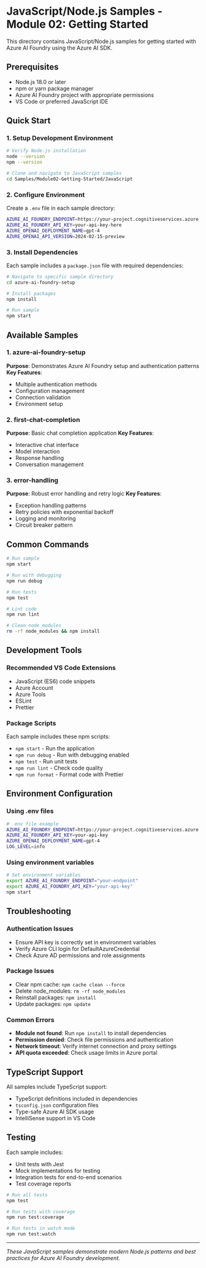 # JavaScript/Node.js Samples - Module 02: Getting Started

This directory contains JavaScript/Node.js samples for getting started with Azure AI Foundry using the Azure AI SDK.

## Prerequisites

- Node.js 18.0 or later
- npm or yarn package manager
- Azure AI Foundry project with appropriate permissions
- VS Code or preferred JavaScript IDE

## Quick Start

### 1. Setup Development Environment

```bash
# Verify Node.js installation
node --version
npm --version

# Clone and navigate to JavaScript samples
cd Samples/Module02-Getting-Started/JavaScript
```

### 2. Configure Environment

Create a `.env` file in each sample directory:

```bash
AZURE_AI_FOUNDRY_ENDPOINT=https://your-project.cognitiveservices.azure.com/
AZURE_AI_FOUNDRY_API_KEY=your-api-key-here
AZURE_OPENAI_DEPLOYMENT_NAME=gpt-4
AZURE_OPENAI_API_VERSION=2024-02-15-preview
```

### 3. Install Dependencies

Each sample includes a `package.json` file with required dependencies:

```bash
# Navigate to specific sample directory
cd azure-ai-foundry-setup

# Install packages
npm install

# Run sample
npm start
```

## Available Samples

### 1. azure-ai-foundry-setup
**Purpose**: Demonstrates Azure AI Foundry setup and authentication patterns
**Key Features**:
- Multiple authentication methods
- Configuration management
- Connection validation
- Environment setup

### 2. first-chat-completion
**Purpose**: Basic chat completion application
**Key Features**:
- Interactive chat interface
- Model interaction
- Response handling
- Conversation management

### 3. error-handling
**Purpose**: Robust error handling and retry logic
**Key Features**:
- Exception handling patterns
- Retry policies with exponential backoff
- Logging and monitoring
- Circuit breaker pattern

## Common Commands

```bash
# Run sample
npm start

# Run with debugging
npm run debug

# Run tests
npm test

# Lint code
npm run lint

# Clean node_modules
rm -rf node_modules && npm install
```

## Development Tools

### Recommended VS Code Extensions
- JavaScript (ES6) code snippets
- Azure Account
- Azure Tools
- ESLint
- Prettier

### Package Scripts
Each sample includes these npm scripts:
- `npm start` - Run the application
- `npm run debug` - Run with debugging enabled
- `npm test` - Run unit tests
- `npm run lint` - Check code quality
- `npm run format` - Format code with Prettier

## Environment Configuration

### Using .env files
```bash
# .env file example
AZURE_AI_FOUNDRY_ENDPOINT=https://your-project.cognitiveservices.azure.com/
AZURE_AI_FOUNDRY_API_KEY=your-api-key
AZURE_OPENAI_DEPLOYMENT_NAME=gpt-4
LOG_LEVEL=info
```

### Using environment variables
```bash
# Set environment variables
export AZURE_AI_FOUNDRY_ENDPOINT="your-endpoint"
export AZURE_AI_FOUNDRY_API_KEY="your-api-key"
npm start
```

## Troubleshooting

### Authentication Issues
- Ensure API key is correctly set in environment variables
- Verify Azure CLI login for DefaultAzureCredential
- Check Azure AD permissions and role assignments

### Package Issues
- Clear npm cache: `npm cache clean --force`
- Delete node_modules: `rm -rf node_modules`
- Reinstall packages: `npm install`
- Update packages: `npm update`

### Common Errors
- **Module not found**: Run `npm install` to install dependencies
- **Permission denied**: Check file permissions and authentication
- **Network timeout**: Verify internet connection and proxy settings
- **API quota exceeded**: Check usage limits in Azure portal

## TypeScript Support

All samples include TypeScript support:
- TypeScript definitions included in dependencies
- `tsconfig.json` configuration files
- Type-safe Azure AI SDK usage
- IntelliSense support in VS Code

## Testing

Each sample includes:
- Unit tests with Jest
- Mock implementations for testing
- Integration tests for end-to-end scenarios
- Test coverage reports

```bash
# Run all tests
npm test

# Run tests with coverage
npm run test:coverage

# Run tests in watch mode
npm run test:watch
```

---

*These JavaScript samples demonstrate modern Node.js patterns and best practices for Azure AI Foundry development.* 